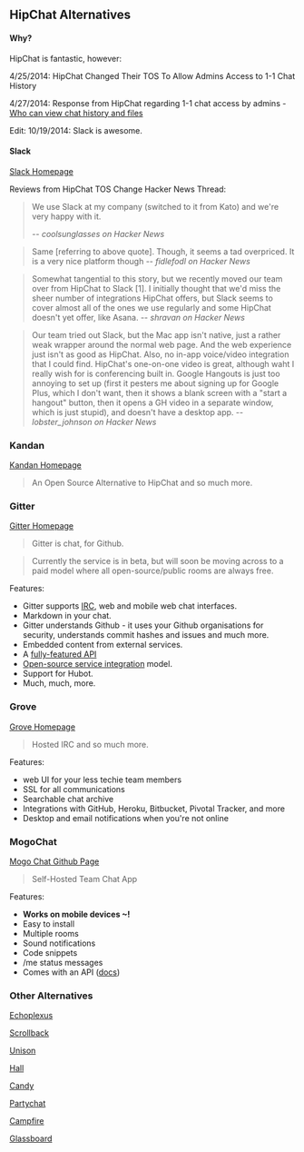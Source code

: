 ## HipChat Alternatives

#### Why?

HipChat is fantastic, however:

4/25/2014: HipChat Changed Their TOS To Allow Admins Access to 1-1 Chat History

4/27/2014: Response from HipChat regarding 1-1 chat access by admins - [Who can view chat history and files](http://help.hipchat.com/knowledgebase/articles/358098)

Edit:
10/19/2014: Slack is awesome. 

#### Slack

[Slack Homepage](https://slack.com/)

Reviews from HipChat TOS Change Hacker News Thread:

> We use Slack at my company (switched to it from Kato) and we're very happy with it.
>
> -- <cite>coolsunglasses on Hacker News</cite>

<!-- -->

> Same [referring to above quote]. Though, it seems a tad overpriced. It is a very nice platform though
> -- <cite>fidlefodl on Hacker News</cite>

<!-- -->

> Somewhat tangential to this story, but we recently moved our team over from HipChat to Slack [1]. I initially thought that we'd miss the sheer number of integrations HipChat offers, but Slack seems to cover almost all of the ones we use regularly and some HipChat doesn't yet offer, like Asana.
> -- <cite>shravan on Hacker News</cite>

<!-- -->

> Our team tried out Slack, but the Mac app isn't native, just a rather weak wrapper around the normal web page. And the web experience just isn't as good as HipChat.
Also, no in-app voice/video integration that I could find. HipChat's one-on-one video is great, although waht I really wish for is conferencing built in. Google Hangouts is just too annoying to set up (first it pesters me about signing up for Google Plus, which I don't want, then it shows a blank screen with a "start a hangout" button, then it opens a GH video in a separate window, which is just stupid), and doesn't have a desktop app.
> -- <cite>lobster_johnson on Hacker News</cite>

### Kandan

[Kandan Homepage](http://kandanapp.com/)

> An Open Source Alternative to HipChat and so much more.

### Gitter

[Gitter Homepage](https://gitter.im)

> Gitter is chat, for Github.

> Currently the service is in beta, but will soon be moving across to a paid model where all open-source/public rooms are always free.

Features:

 * Gitter supports [IRC](https://irc.gitter.im), web and mobile web chat interfaces.
 * Markdown in your chat.
 * Gitter understands Github - it uses your Github organisations for security, understands commit hashes and issues and much more.
 * Embedded content from external services.
 * A [fully-featured API](https://developer.gitter.im)
 * [Open-source service integration](https://github.com/gitterHQ/services) model.
 * Support for Hubot.
 * Much, much, more.

### Grove

[Grove Homepage](https://grove.io)

> Hosted IRC and so much more.

Features:

* web UI for your less techie team members
* SSL for all communications
* Searchable chat archive
* Integrations with GitHub, Heroku, Bitbucket, Pivotal Tracker, and more
* Desktop and email notifications when you're not online

### MogoChat
[Mogo Chat Github Page](https://github.com/HashNuke/mogo-chat)

> Self-Hosted Team Chat App

Features:

* **Works on mobile devices ~!**
* Easy to install
* Multiple rooms
* Sound notifications
* Code snippets
* /me status messages
* Comes with an API ([docs](https://github.com/HashNuke/mogo-chat/blob/master/docs/api.md))


### Other Alternatives

[Echoplexus](https://echoplex.us/)

[Scrollback](http://scrollback.io/)

[Unison](https://www.unison.com/)

[Hall](https://hall.com/)

[Candy](http://candy-chat.github.io/candy/)

[Partychat](http://partychapp.appspot.com/)

[Campfire](https://campfirenow.com/)

[Glassboard](http://glassboard.com/)

